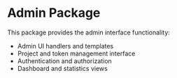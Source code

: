 # Admin Package

This package provides the admin interface functionality:

- Admin UI handlers and templates
- Project and token management interface
- Authentication and authorization
- Dashboard and statistics views